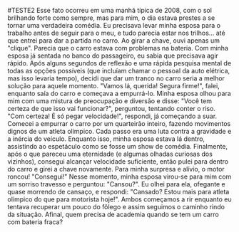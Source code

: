 #TESTE2
Esse fato ocorreu em uma manhã típica de 2008, com o sol brilhando forte como sempre, mas para mim, o dia estava prestes a se tornar uma verdadeira comédia. Eu precisava levar minha esposa para o trabalho antes de seguir para o meu, e tudo parecia estar nos trilhos... até que entrei para dar a partida no carro.
Ao girar a chave, ouvi apenas um "clique". Parecia que o carro estava com problemas na bateria. Com minha esposa já sentada no banco do passageiro, eu sabia que precisava agir rápido.
Após alguns segundos de reflexão e uma rápida pesquisa mental de todas as opções possíveis (que incluíam chamar o pessoal da auto elétrica, mas isso levaria tempo), decidi que dar um tranco no carro seria a melhor solução para aquele momento. "Vamos lá, querida! Segura firme!", falei, enquanto saía do carro e começava a empurrá-lo.
Minha esposa olhou para mim com uma mistura de preocupação e diversão e disse: "Você tem certeza de que isso vai funcionar?", perguntou, tentando conter o riso.
"Com certeza! É só pegar velocidade!", respondi, já começando a suar. Comecei a empurrar o carro por um quarteirão inteiro, fazendo movimentos dignos de um atleta olímpico. Cada passo era uma luta contra a gravidade e a inércia do veículo. Enquanto isso, minha esposa estava lá dentro, assistindo ao espetáculo como se fosse um show de comédia.
Finalmente, após o que pareceu uma eternidade (e algumas olhadas curiosas dos vizinhos), consegui alcançar velocidade suficiente, então pulei para dentro do carro e girei a chave novamente. Para minha surpresa e alívio, o motor roncou! "Consegui!"
Nesse momento, minha esposa virou-se para mim com um sorriso travesso e perguntou: "Cansou?".
Eu olhei para ela, ofegante e quase morrendo de cansaço, e respondi: "Cansado? Estou mais para atleta olímpico do que para motorista hoje!".
Ambos começamos a rir enquanto eu tentava recuperar um pouco do fôlego e assim seguimos o caminho rindo da situação. Afinal, quem precisa de academia quando se tem um carro com bateria fraca?
